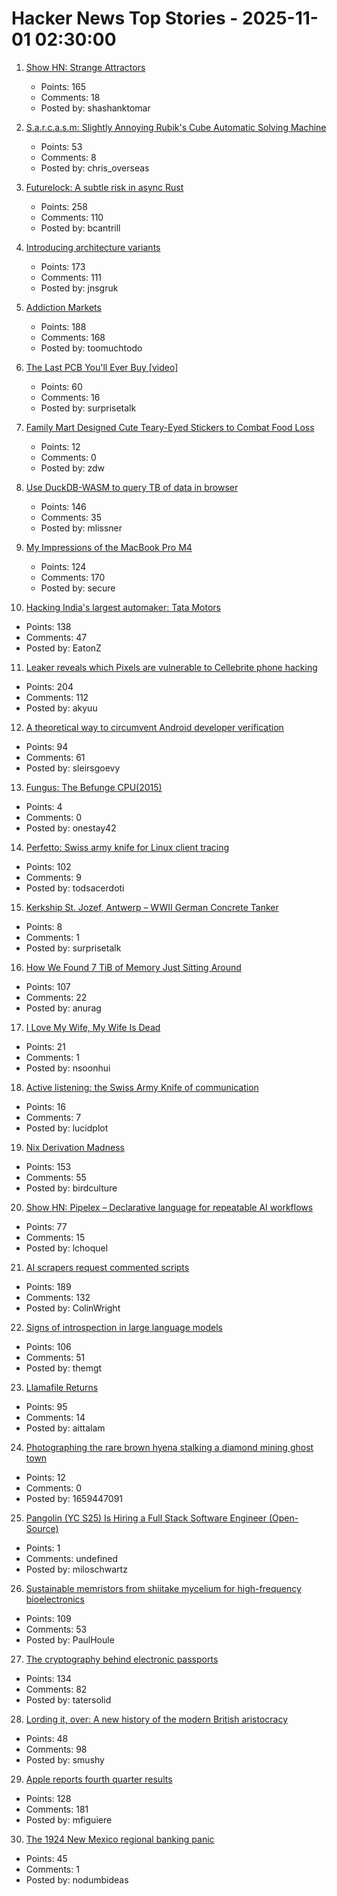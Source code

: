 # Hacker News Top Stories - 2025-11-01 02:30:00

1. [Show HN: Strange Attractors](https://blog.shashanktomar.com/posts/strange-attractors)
   - Points: 165
   - Comments: 18
   - Posted by: shashanktomar

2. [S.a.r.c.a.s.m: Slightly Annoying Rubik's Cube Automatic Solving Machine](https://github.com/vindar/SARCASM)
   - Points: 53
   - Comments: 8
   - Posted by: chris_overseas

3. [Futurelock: A subtle risk in async Rust](https://rfd.shared.oxide.computer/rfd/0609)
   - Points: 258
   - Comments: 110
   - Posted by: bcantrill

4. [Introducing architecture variants](https://discourse.ubuntu.com/t/introducing-architecture-variants-amd64v3-now-available-in-ubuntu-25-10/71312)
   - Points: 173
   - Comments: 111
   - Posted by: jnsgruk

5. [Addiction Markets](https://www.thebignewsletter.com/p/addiction-markets-abolish-corporate)
   - Points: 188
   - Comments: 168
   - Posted by: toomuchtodo

6. [The Last PCB You'll Ever Buy [video]](https://www.youtube.com/watch?v=A_IUIyyqw0M)
   - Points: 60
   - Comments: 16
   - Posted by: surprisetalk

7. [Family Mart Designed Cute Teary-Eyed Stickers to Combat Food Loss](https://spoon-tamago.com/family-mart-food-loss-stickers/)
   - Points: 12
   - Comments: 0
   - Posted by: zdw

8. [Use DuckDB-WASM to query TB of data in browser](https://lil.law.harvard.edu/blog/2025/10/24/rethinking-data-discovery-for-libraries-and-digital-humanities/)
   - Points: 146
   - Comments: 35
   - Posted by: mlissner

9. [My Impressions of the MacBook Pro M4](https://michael.stapelberg.ch/posts/2025-10-31-macbook-pro-m4-impressions/)
   - Points: 124
   - Comments: 170
   - Posted by: secure

10. [Hacking India's largest automaker: Tata Motors](https://eaton-works.com/2025/10/28/tata-motors-hack/)
   - Points: 138
   - Comments: 47
   - Posted by: EatonZ

11. [Leaker reveals which Pixels are vulnerable to Cellebrite phone hacking](https://arstechnica.com/gadgets/2025/10/leaker-reveals-which-pixels-are-vulnerable-to-cellebrite-phone-hacking/)
   - Points: 204
   - Comments: 112
   - Posted by: akyuu

12. [A theoretical way to circumvent Android developer verification](https://enaix.github.io/2025/10/30/developer-verification.html)
   - Points: 94
   - Comments: 61
   - Posted by: sleirsgoevy

13. [Fungus: The Befunge CPU(2015)](https://www.bedroomlan.org/hardware/fungus/)
   - Points: 4
   - Comments: 0
   - Posted by: onestay42

14. [Perfetto: Swiss army knife for Linux client tracing](https://lalitm.com/perfetto-swiss-army-knife/)
   - Points: 102
   - Comments: 9
   - Posted by: todsacerdoti

15. [Kerkship St. Jozef, Antwerp – WWII German Concrete Tanker](https://thecretefleet.com/blog/f/kerkship-st-jozef-antwerp-%E2%80%93-wwii-german-concrete-tanker)
   - Points: 8
   - Comments: 1
   - Posted by: surprisetalk

16. [How We Found 7 TiB of Memory Just Sitting Around](https://render.com/blog/how-we-found-7-tib-of-memory-just-sitting-around)
   - Points: 107
   - Comments: 22
   - Posted by: anurag

17. [I Love My Wife, My Wife Is Dead](https://www.bingqiangao.com/poetry/i-love-my-wife-my-wife-is-dead)
   - Points: 21
   - Comments: 1
   - Posted by: nsoonhui

18. [Active listening: the Swiss Army Knife of communication](https://togetherlondon.com/insights/active-listening-swiss-army-knife)
   - Points: 16
   - Comments: 7
   - Posted by: lucidplot

19. [Nix Derivation Madness](https://fzakaria.com/2025/10/29/nix-derivation-madness)
   - Points: 153
   - Comments: 55
   - Posted by: birdculture

20. [Show HN: Pipelex – Declarative language for repeatable AI workflows](https://github.com/Pipelex/pipelex)
   - Points: 77
   - Comments: 15
   - Posted by: lchoquel

21. [AI scrapers request commented scripts](https://cryptography.dog/blog/AI-scrapers-request-commented-scripts/)
   - Points: 189
   - Comments: 132
   - Posted by: ColinWright

22. [Signs of introspection in large language models](https://www.anthropic.com/research/introspection)
   - Points: 106
   - Comments: 51
   - Posted by: themgt

23. [Llamafile Returns](https://blog.mozilla.ai/llamafile-returns/)
   - Points: 95
   - Comments: 14
   - Posted by: aittalam

24. [Photographing the rare brown hyena stalking a diamond mining ghost town](https://www.bbc.com/future/article/20251014-the-rare-hyena-stalking-a-diamond-mining-ghost-town)
   - Points: 12
   - Comments: 0
   - Posted by: 1659447091

25. [Pangolin (YC S25) Is Hiring a Full Stack Software Engineer (Open-Source)](https://docs.pangolin.net/careers/software-engineer-full-stack)
   - Points: 1
   - Comments: undefined
   - Posted by: miloschwartz

26. [Sustainable memristors from shiitake mycelium for high-frequency bioelectronics](https://journals.plos.org/plosone/article?id=10.1371/journal.pone.0328965)
   - Points: 109
   - Comments: 53
   - Posted by: PaulHoule

27. [The cryptography behind electronic passports](https://blog.trailofbits.com/2025/10/31/the-cryptography-behind-electronic-passports/)
   - Points: 134
   - Comments: 82
   - Posted by: tatersolid

28. [Lording it, over: A new history of the modern British aristocracy](https://newcriterion.com/article/lording-it-over/)
   - Points: 48
   - Comments: 98
   - Posted by: smushy

29. [Apple reports fourth quarter results](https://www.apple.com/newsroom/2025/10/apple-reports-fourth-quarter-results/)
   - Points: 128
   - Comments: 181
   - Posted by: mfiguiere

30. [The 1924 New Mexico regional banking panic](https://nodumbideas.com/p/labor-day-special-the-1924-new-mexico)
   - Points: 45
   - Comments: 1
   - Posted by: nodumbideas

